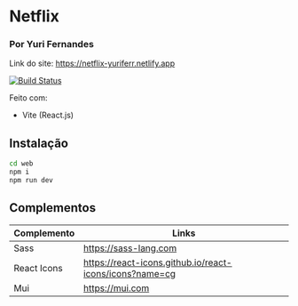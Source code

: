 # Netflix
### Por Yuri Fernandes

Link do site: https://netflix-yuriferr.netlify.app

[![Build Status](https://travis-ci.org/joemccann/dillinger.svg?branch=master)](https://travis-ci.org/joemccann/dillinger)

Feito com:
- Vite (React.js)

## Instalação

```sh
cd web
npm i
npm run dev
```

## Complementos

| Complemento | Links |
| ------ | ------ |
| Sass | https://sass-lang.com |
| React Icons | https://react-icons.github.io/react-icons/icons?name=cg |
| Mui | https://mui.com |
